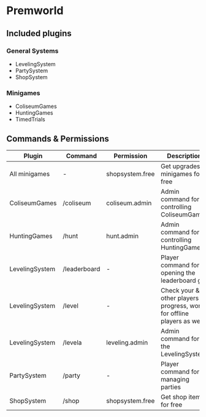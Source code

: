 # Premworld

## Included plugins

### General Systems
- LevelingSystem
- PartySystem
- ShopSystem

### Minigames
- ColiseumGames
- HuntingGames
- TimedTrials

## Commands & Permissions

| Plugin         | Command      | Permission      | Description                                                            |
|----------------|--------------|-----------------|------------------------------------------------------------------------|
| All minigames  | -            | shopsystem.free | Get upgrades in minigames for free                                     |
| ColiseumGames  | /coliseum    | coliseum.admin  | Admin command for controlling ColiseumGames                            |
| HuntingGames   | /hunt        | hunt.admin      | Admin command for controlling HuntingGames                             |
| LevelingSystem | /leaderboard | -               | Player command for opening the leaderboard gui                         |
| LevelingSystem | /level       | -               | Check your & other players progress, works for offline players as well |
| LevelingSystem | /levela      | leveling.admin  | Admin command for the LevelingSystem                                   |
| PartySystem    | /party       | -               | Player command for managing parties                                    |
| ShopSystem     | /shop        | shopsystem.free | Get shop items for free                                                |
